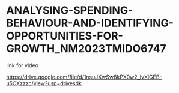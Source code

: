 # ANALYSING-SPENDING-BEHAVIOUR-AND-IDENTIFYING-OPPORTUNITIES-FOR-GROWTH_NM2023TMIDO6747

link for video

https://drive.google.com/file/d/1nsuJXwSw8kPX0w2_lvXiGEB-u5OXzzzc/view?usp=drivesdk
